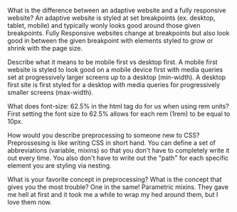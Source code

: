 What is the difference between an adaptive website and a fully responsive website?
   An adaptive website is styled at set breakpoints (ex. desktop, tablet, mobile) and typically wonly looks good around those given breakpoints. Fully Responsive websites change at breakpoints but also look good in between the given breakpoint with elements styled to grow or shrink with the page size.

Describe what it means to be mobile first vs desktop first.
    A mobile first website is styled to look good on a mobile device first with media queries set at progressively larger screens up to a desktop (min-width). A desktop first site is first styled for a desktop with media queries for progressively smaller screens (max-width).

What does font-size: 62.5% in the html tag do for us when using rem units?
    First setting the font size to 62.5% allows for each rem (1rem) to be equal to 10px.

How would you describe preprocessing to someone new to CSS?
    Preprossesing is like writing CSS in short hand. You can define a set of abbreviations (variable, mixins) so that you don't have to completely write it out every time. You also don't have to write out the "path" for each specific element you are styling via nesting.

What is your favorite concept in preprocessing? What is the concept that gives you the most trouble?
    One in the same! Parametric mixins. They gave me hell at first and it took me a while to wrap my hed around them, but I love them now.
